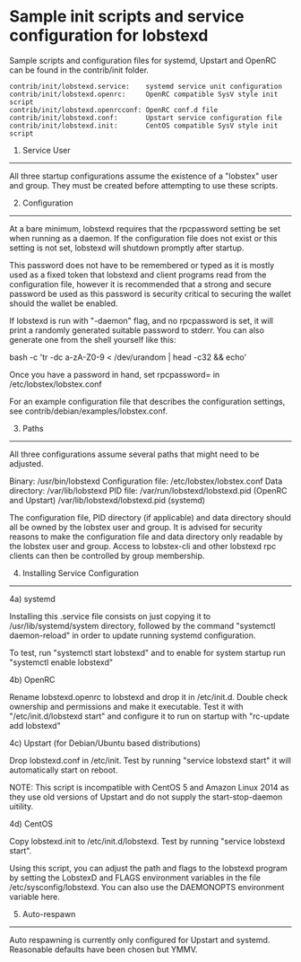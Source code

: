 Sample init scripts and service configuration for lobstexd
==========================================================

Sample scripts and configuration files for systemd, Upstart and OpenRC
can be found in the contrib/init folder.

    contrib/init/lobstexd.service:    systemd service unit configuration
    contrib/init/lobstexd.openrc:     OpenRC compatible SysV style init script
    contrib/init/lobstexd.openrcconf: OpenRC conf.d file
    contrib/init/lobstexd.conf:       Upstart service configuration file
    contrib/init/lobstexd.init:       CentOS compatible SysV style init script

1. Service User
---------------------------------

All three startup configurations assume the existence of a "lobstex" user
and group.  They must be created before attempting to use these scripts.

2. Configuration
---------------------------------

At a bare minimum, lobstexd requires that the rpcpassword setting be set
when running as a daemon.  If the configuration file does not exist or this
setting is not set, lobstexd will shutdown promptly after startup.

This password does not have to be remembered or typed as it is mostly used
as a fixed token that lobstexd and client programs read from the configuration
file, however it is recommended that a strong and secure password be used
as this password is security critical to securing the wallet should the
wallet be enabled.

If lobstexd is run with "-daemon" flag, and no rpcpassword is set, it will
print a randomly generated suitable password to stderr.  You can also
generate one from the shell yourself like this:

bash -c 'tr -dc a-zA-Z0-9 < /dev/urandom | head -c32 && echo'

Once you have a password in hand, set rpcpassword= in /etc/lobstex/lobstex.conf

For an example configuration file that describes the configuration settings,
see contrib/debian/examples/lobstex.conf.

3. Paths
---------------------------------

All three configurations assume several paths that might need to be adjusted.

Binary:              /usr/bin/lobstexd
Configuration file:  /etc/lobstex/lobstex.conf
Data directory:      /var/lib/lobstexd
PID file:            /var/run/lobstexd/lobstexd.pid (OpenRC and Upstart)
                     /var/lib/lobstexd/lobstexd.pid (systemd)

The configuration file, PID directory (if applicable) and data directory
should all be owned by the lobstex user and group.  It is advised for security
reasons to make the configuration file and data directory only readable by the
lobstex user and group.  Access to lobstex-cli and other lobstexd rpc clients
can then be controlled by group membership.

4. Installing Service Configuration
-----------------------------------

4a) systemd

Installing this .service file consists on just copying it to
/usr/lib/systemd/system directory, followed by the command
"systemctl daemon-reload" in order to update running systemd configuration.

To test, run "systemctl start lobstexd" and to enable for system startup run
"systemctl enable lobstexd"

4b) OpenRC

Rename lobstexd.openrc to lobstexd and drop it in /etc/init.d.  Double
check ownership and permissions and make it executable.  Test it with
"/etc/init.d/lobstexd start" and configure it to run on startup with
"rc-update add lobstexd"

4c) Upstart (for Debian/Ubuntu based distributions)

Drop lobstexd.conf in /etc/init.  Test by running "service lobstexd start"
it will automatically start on reboot.

NOTE: This script is incompatible with CentOS 5 and Amazon Linux 2014 as they
use old versions of Upstart and do not supply the start-stop-daemon uitility.

4d) CentOS

Copy lobstexd.init to /etc/init.d/lobstexd. Test by running "service lobstexd start".

Using this script, you can adjust the path and flags to the lobstexd program by
setting the LobstexD and FLAGS environment variables in the file
/etc/sysconfig/lobstexd. You can also use the DAEMONOPTS environment variable here.

5. Auto-respawn
-----------------------------------

Auto respawning is currently only configured for Upstart and systemd.
Reasonable defaults have been chosen but YMMV.

